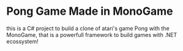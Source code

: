 # Pong Game Made in MonoGame
this is a C# project to build a clone of atari's game Pong with the MonoGame, that is a powerfull framework to build games with .NET ecossystem!
